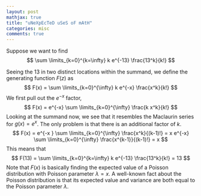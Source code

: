 ```yaml
---
layout: post
mathjax: true
title: "uNeXpEcTeD uSeS oF mAtH"
categories: misc
comments: true
---
```


Suppose we want to find
$$
\sum \limits_{k=0}^{k=\infty} k e^{-13} \frac{13^k}{k!}
$$

Seeing the $13$ in two distinct locations within the summand, 
we define the generating function $F(z)$ as
$$
F(x) = \sum \limits_{k=0}^{\infty} k e^{-x} \frac{x^k}{k!}
$$
We first pull out the $e^{-x}$ factor,
$$
F(x) = e^{-x} \sum \limits_{k=0}^{\infty} \frac{k x^k}{k!}
$$
Looking at the summand now,
we see that it resembles the Maclaurin series for $g(x) = e^x$.
The only problem is that there is an additional factor of $k$.
$$
F(x) = e^{-x } \sum \limits_{k=0}^{\infty} \frac{x^k}{(k-1)!} = x e^{-x} \sum \limits_{k=0}^{\infty} \frac{x^{k-1}}{(k-1)!} = x
$$
This means that
$$
F(13) = \sum \limits_{k=0}^{k=\infty} k e^{-13} \frac{13^k}{k!} = 13
$$
Note that $F(x)$ is basically finding the expected value of a Poisson distribution with Poisson parameter $\lambda = x$.
A well-known fact about the Poisson distribution is that its expected value and variance are both equal to the Poisson parameter $\lambda$.
